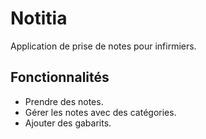 # Notitia

Application de prise de notes pour infirmiers.

## Fonctionnalités

- Prendre des notes.
- Gérer les notes avec des catégories.
- Ajouter des gabarits.
